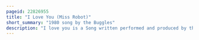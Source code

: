 ```yaml
---
pageid: 22826955
title: "I Love You (Miss Robot)"
short_summary: "1980 song by the Buggles"
description: "I love you is a Song written performed and produced by the Buggles a Duo of Trevor Horn and Geoff Downes for their Debut Studio album the Age of Plastic in 1980. It has not been released as a single. Downes's Song tells the Story of being on the Road and finding Love with Someone you do n't really like although Music Critics consider the Topic to have to do with Robots. The Song was performed live in 2010, as Part of the first Performance of all the Tracks from the Age of Plastic."
---
```

